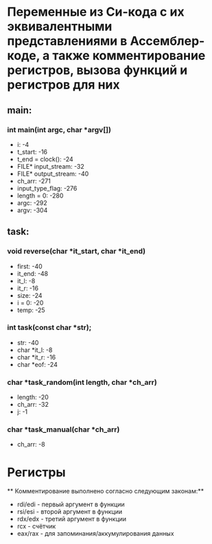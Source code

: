 # Переменные из Си-кода с их эквивалентными представлениями в Ассемблер-коде, а также комментирование регистров, вызова функций и регистров для них

## __main__:
### int main(int argc, char *argv[])
* i: -4
* t_start: -16
* t_end = clock(): -24
* FILE* input_stream: -32
* FILE* output_stream: -40
* ch_arr: -271
* input_type_flag: -276
* length = 0: -280
*  argc: -292
*  argv: -304

## task:

### void reverse(char *it_start, char *it_end)
* first: -40
* it_end: -48
* it_l: -8
* it_r: -16
* size: -24
* i = 0: -20
* temp: -25

### int task(const char *str);
* str: -40
* char *it_l: -8
* char *it_r: -16
* char *eof: -24

### char *task_random(int length, char *ch_arr)
* length: -20
* ch_arr: -32
* j: -1

### char *task_manual(char *ch_arr)
* ch_arr: -8


# Регистры
** Комментирование выполнено согласно следующим законам:**
 * rdi/edi - первый аргумент в функции
 * rsi/esi - второй аргумент в функции
 * rdx/edx - третий аргумент в функции
 * rcx - счётчик
 * eax/rax - для запоминания/аккумулирования данных
